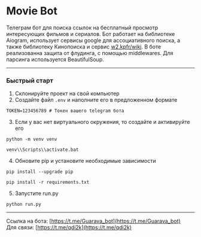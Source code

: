 # Movie Bot

Телеграм бот для поиска ссылок на бесплатный просмотр интересующих фильмов и сериалов.
Бот работает на библиотеке Aiogram, использует сервисы google для ассоциативного поиска,
а также библиотеку Кинопоиска и сервис [w2.kpfr/wiki](https://w2.kpfr.wiki/).
В боте реализованна защита от флудинга, с помощью middlewares. Для парсинга используется BeautifulSoup.

---

### Быстрый старт

1.  Склонируйте проект на свой компьютер
2.  Создайте файл `.env` и наполните его в предложенном формате

```
TOKEN=123456789 # Токен вашего telegram бота
```

3.  Если у вас нет виртуального окружения, то создайте и активируйте его

```shell
python -m venv venv
```

```shell
venv\\Scripts\\activate.bat
```

4.  Обновите pip и установите необходимые зависимости

```shell
pip install --upgrade pip
```

```shell
pip install -r requirements.txt
```

5.  Запустите run.py

```shell
python run.py
```

---

Ссылка на бота: [https://t.me/Guarava_bot](https://t.me/Guarava_bot)  
Для связи: [https://t.me/qdi2k](https://t.me/qdi2k)